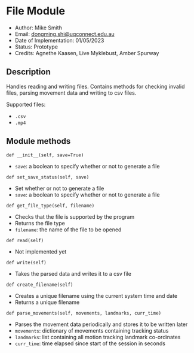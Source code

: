 # File Module
- Author: Mike Smith
- Email: dongming.shi@uqconnect.edu.au
- Date of Implementation: 01/05/2023
- Status: Prototype
- Credits: Agnethe Kaasen, Live Myklebust, Amber Spurway

## Description

Handles reading and writing files. Contains methods for checking invalid files, parsing movement data and writing to csv files.

Supported files:
- `.csv`
- `.mp4`

## Module methods

`def __init__(self, save=True)`
- `save`: a boolean to specify whether or not to generate a file

`def set_save_status(self, save)`
- Set whether or not to generate a file
- `save`: a boolean to specify whether or not to generate a file

`def get_file_type(self, filename)`
- Checks that the file is supported by the program
- Returns the file type
- `filename`: the name of the file to be opened

`def read(self)`
- Not implemented yet

`def write(self)`
- Takes the parsed data and writes it to a csv file

`def create_filename(self)`
- Creates a unique filename using the current system time and date
- Returns a unique filename

`def parse_movements(self, movements, landmarks, curr_time)`
- Parses the movement data periodically and stores it to be written later
- `movements`: dictionary of movements containing tracking status
- `landmarks`: list containing all motion tracking landmark co-ordinates
- `curr_time`: time elapsed since start of the session in seconds